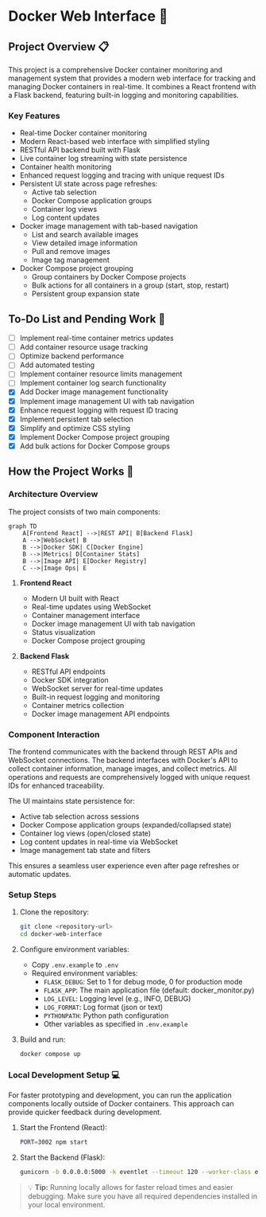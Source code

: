 # Docker Web Interface 🐳

## Project Overview 📋

This project is a comprehensive Docker container monitoring and management system that provides a modern web interface for tracking and managing Docker containers in real-time. It combines a React frontend with a Flask backend, featuring built-in logging and monitoring capabilities.

### Key Features

-   Real-time Docker container monitoring
-   Modern React-based web interface with simplified styling
-   RESTful API backend built with Flask
-   Live container log streaming with state persistence
-   Container health monitoring
-   Enhanced request logging and tracing with unique request IDs
-   Persistent UI state across page refreshes:
    -   Active tab selection
    -   Docker Compose application groups
    -   Container log views
    -   Log content updates
-   Docker image management with tab-based navigation
    -   List and search available images
    -   View detailed image information
    -   Pull and remove images
    -   Image tag management
-   Docker Compose project grouping
    -   Group containers by Docker Compose projects
    -   Bulk actions for all containers in a group (start, stop, restart)
    -   Persistent group expansion state

## To-Do List and Pending Work 📝

-   [ ] Implement real-time container metrics updates
-   [ ] Add container resource usage tracking
-   [ ] Optimize backend performance
-   [ ] Add automated testing
-   [ ] Implement container resource limits management
-   [ ] Implement container log search functionality
-   [x] Add Docker image management functionality
-   [x] Implement image management UI with tab navigation
-   [x] Enhance request logging with request ID tracing
-   [x] Implement persistent tab selection
-   [x] Simplify and optimize CSS styling
-   [x] Implement Docker Compose project grouping
-   [x] Add bulk actions for Docker Compose groups

## How the Project Works 🔧

### Architecture Overview

The project consists of two main components:

```mermaid
graph TD
    A[Frontend React] -->|REST API| B[Backend Flask]
    A -->|WebSocket| B
    B -->|Docker SDK| C[Docker Engine]
    B -->|Metrics| D[Container Stats]
    B -->|Image API| E[Docker Registry]
    C -->|Image Ops| E
```

1. **Frontend React**

    - Modern UI built with React
    - Real-time updates using WebSocket
    - Container management interface
    - Docker image management UI with tab navigation
    - Status visualization
    - Docker Compose project grouping

2. **Backend Flask**
    - RESTful API endpoints
    - Docker SDK integration
    - WebSocket server for real-time updates
    - Built-in request logging and monitoring
    - Container metrics collection
    - Docker image management API endpoints

### Component Interaction

The frontend communicates with the backend through REST APIs and WebSocket connections. The backend interfaces with Docker's API to collect container information, manage images, and collect metrics. All operations and requests are comprehensively logged with unique request IDs for enhanced traceability.

The UI maintains state persistence for:

-   Active tab selection across sessions
-   Docker Compose application groups (expanded/collapsed state)
-   Container log views (open/closed state)
-   Log content updates in real-time via WebSocket
-   Image management tab state and filters

This ensures a seamless user experience even after page refreshes or automatic updates.

### Setup Steps

1. Clone the repository:

    ```bash
    git clone <repository-url>
    cd docker-web-interface
    ```

2. Configure environment variables:

    - Copy `.env.example` to `.env`
    - Required environment variables:
        - `FLASK_DEBUG`: Set to 1 for debug mode, 0 for production mode
        - `FLASK_APP`: The main application file (default: docker_monitor.py)
        - `LOG_LEVEL`: Logging level (e.g., INFO, DEBUG)
        - `LOG_FORMAT`: Log format (json or text)
        - `PYTHONPATH`: Python path configuration
        - Other variables as specified in `.env.example`

3. Build and run:
    ```bash
    docker compose up
    ```

### Local Development Setup 💻

For faster prototyping and development, you can run the application components locally outside of Docker containers. This approach can provide quicker feedback during development.

1. Start the Frontend (React):

    ```bash
    PORT=3002 npm start
    ```

2. Start the Backend (Flask):
    ```bash
    gunicorn -b 0.0.0.0:5000 -k eventlet --timeout 120 --worker-class eventlet --workers 1 --reload docker_monitor:app
    ```

> 💡 **Tip:** Running locally allows for faster reload times and easier debugging. Make sure you have all required dependencies installed in your local environment.
